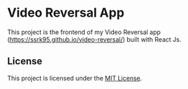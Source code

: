 # Video Reversal App

This project is the frontend of my Video Reversal app (https://ssrk95.github.io/video-reversal/) built with React Js.


## License
This project is licensed under the [MIT License](LICENSE).

